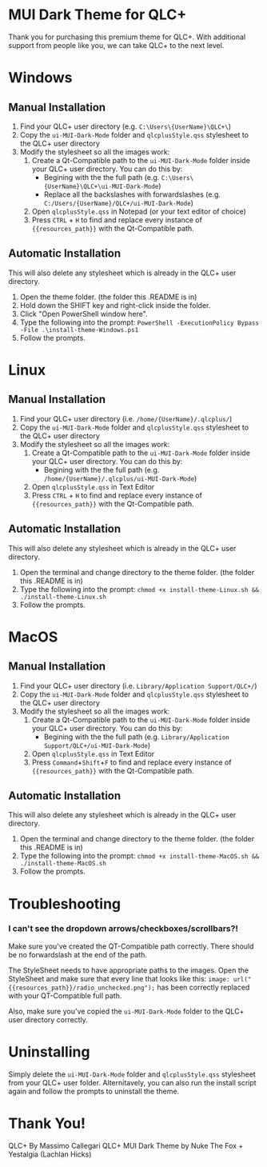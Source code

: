# MUI Dark Theme for QLC+

Thank you for purchasing this premium theme for QLC+. With additional support from people like you, we can take QLC+ to the next level.

# Windows
## Manual Installation
 1. Find your QLC+ user directory (e.g. `C:\Users\{UserName}\QLC+\`)
 1. Copy the `ui-MUI-Dark-Mode` folder and `qlcplusStyle.qss` stylesheet to the QLC+ user directory
 1. Modify the stylesheet so all the images work:
    1. Create a Qt-Compatible path to the `ui-MUI-Dark-Mode` folder inside your QLC+ user directory. You can do this by:
        * Begining with the the full path (e.g. `C:\Users\{UserName}\QLC+\ui-MUI-Dark-Mode`)
        * Replace all the backslashes with forwardslashes (e.g. `C:/Users/{UserName}/QLC+/ui-MUI-Dark-Mode`)
    1. Open `qlcplusStyle.qss` in Notepad (or your text editor of choice)
    1. Press `CTRL` + `H` to find and replace every instance of `{{resources_path}}` with the Qt-Compatible path. 

## Automatic Installation

This will also delete any stylesheet which is already in the QLC+ user directory. 
 1. Open the theme folder. (the folder this .README is in)
 2. Hold down the SHIFT key and right-click inside the folder.
 3. Click "Open PowerShell window here".
 4. Type the following into the prompt: `PowerShell -ExecutionPolicy Bypass -File .\install-theme-Windows.ps1`
 5. Follow the prompts.

# Linux
## Manual Installation
 1. Find your QLC+ user directory (i.e. `/home/{UserName}/.qlcplus/`)
 1. Copy the `ui-MUI-Dark-Mode` folder and `qlcplusStyle.qss` stylesheet to the QLC+ user directory
 1. Modify the stylesheet so all the images work:
    1. Create a Qt-Compatible path to the `ui-MUI-Dark-Mode` folder inside your QLC+ user directory. You can do this by:
        * Begining with the the full path (e.g. `/home/{UserName}/.qlcplus/ui-MUI-Dark-Mode`)
    1. Open `qlcplusStyle.qss` in Text Editor
    1. Press `CTRL` + `H` to find and replace every instance of `{{resources_path}}` with the Qt-Compatible path. 

## Automatic Installation

This will also delete any stylesheet which is already in the QLC+ user directory. 
 1. Open the terminal and change directory to the theme folder. (the folder this .README is in)
 1. Type the following into the prompt: `chmod +x install-theme-Linux.sh && ./install-theme-Linux.sh`
 1. Follow the prompts.

# MacOS
## Manual Installation
 1. Find your QLC+ user directory (i.e. `Library/Application Support/QLC+/`)
 1. Copy the `ui-MUI-Dark-Mode` folder and `qlcplusStyle.qss` stylesheet to the QLC+ user directory
 1. Modify the stylesheet so all the images work:
    1. Create a Qt-Compatible path to the `ui-MUI-Dark-Mode` folder inside your QLC+ user directory. You can do this by:
        * Begining with the the full path (e.g. `Library/Application Support/QLC+/ui-MUI-Dark-Mode`)
    1. Open `qlcplusStyle.qss` in Text Editor
    1. Press `Command`+`Shift`+`F` to find and replace every instance of `{{resources_path}}` with the Qt-Compatible path. 

## Automatic Installation

This will also delete any stylesheet which is already in the QLC+ user directory. 
 1. Open the terminal and change directory to the theme folder. (the folder this .README is in)
 1. Type the following into the prompt: `chmod +x install-theme-MacOS.sh && ./install-theme-MacOS.sh`
 1. Follow the prompts.

# Troubleshooting
### I can't see the dropdown arrows/checkboxes/scrollbars?!
Make sure you've created the QT-Compatible path correctly. There should be no forwardslash at the end of the path.

The StyleSheet needs to have appropriate paths to the images. Open the StyleSheet and make sure that every line that looks like this: `image: url("{{resources_path}}/radio_unchecked.png");` has been correctly replaced with your QT-Compatible full path.

Also, make sure you've copied the `ui-MUI-Dark-Mode` folder to the QLC+ user directory correctly. 

# Uninstalling
Simply delete the `ui-MUI-Dark-Mode` folder and `qlcplusStyle.qss` stylesheet from your QLC+ user folder. Alternitavely, you can also run the install script again and follow the prompts to uninstall the theme.


# Thank You!
QLC+ By Massimo Callegari
QLC+ MUI Dark Theme by Nuke The Fox + Yestalgia (Lachlan Hicks)
